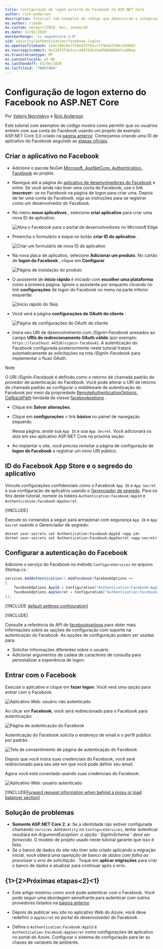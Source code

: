 ```yaml
---
title: Configuração de logon externo do Facebook no ASP.NET Core
author: rick-anderson
description: Tutorial com exemplos de código que demonstram a integração da autenticação de usuário da conta do Facebook em um aplicativo ASP.NET Core existente.
ms.author: riande
ms.custom: seoapril2019, mvc, seodec18
ms.date: 12/02/2019
monikerRange: '>= aspnetcore-3.0'
uid: security/authentication/facebook-logins
ms.openlocfilehash: 2e4cc04c6e7ff8e5f5701cc7f9ede73dbc1b4685
ms.sourcegitcommit: 9a129f5f3e31cc449742b164d5004894bfca90aa
ms.translationtype: MT
ms.contentlocale: pt-BR
ms.lasthandoff: 03/06/2020
ms.locfileid: "78667464"
---
```

# <a name="facebook-external-login-setup-in-aspnet-core"></a>Configuração de logon externo do Facebook no ASP.NET Core

Por [Valeriy Novytskyy](https://github.com/01binary) e [Rick Anderson](https://twitter.com/RickAndMSFT)

Este tutorial com exemplos de código mostra como permitir que os usuários entrem com sua conta do Facebook usando um projeto de exemplo ASP.NET Core 3,0 criado na [página anterior](xref:security/authentication/social/index). Começamos criando uma ID de aplicativo do Facebook seguindo as [etapas oficiais](https://developers.facebook.com).

## <a name="create-the-app-in-facebook"></a>Criar o aplicativo no Facebook

* Adicione o pacote NuGet [Microsoft. AspNetCore. Authentication. Facebook](https://www.nuget.org/packages/Microsoft.AspNetCore.Authentication.Facebook) ao projeto.

* Navegue até a página do [aplicativo de desenvolvedores do Facebook](https://developers.facebook.com/apps/) e entre. Se você ainda não tiver uma conta do Facebook, use o link **inscrever-** se no Facebook na página de logon para criar uma.  Depois de ter uma conta do Facebook, siga as instruções para se registrar como um desenvolvedor do Facebook.

* No menu **meus aplicativos** , selecione **criar aplicativo** para criar uma nova ID de aplicativo.

   ![Abra o Facebook para o portal de desenvolvedores no Microsoft Edge](index/_static/FBMyApps.png)

* Preencha o formulário e toque no botão **criar ID do aplicativo** .

  ![Criar um formulário de nova ID do aplicativo](index/_static/FBNewAppId.png)

* Na nova placa de aplicativo, selecione **Adicionar um produto**.  No cartão de **logon do Facebook** , clique em **Configurar** 

  ![Página de instalação do produto](index/_static/FBProductSetup.png)

* O assistente de **início rápido** é iniciado com **escolher uma plataforma** como a primeira página. Ignore o assistente por enquanto clicando no link **configurações** de logon do Facebook no menu na parte inferior esquerda:

  ![Início rápido do Skip](index/_static/FBSkipQuickStart.png)

* Você verá a página **configurações de OAuth do cliente** :

  ![Página de configurações do OAuth do cliente](index/_static/FBOAuthSetup.png)

* Insira seu URI de desenvolvimento com */SignIn-Facebook* anexados ao campo **URIs de redirecionamento OAuth válido** (por exemplo: `https://localhost:44320/signin-facebook`). A autenticação do Facebook configurada posteriormente neste tutorial tratará automaticamente as solicitações na rota */SignIn-Facebook* para implementar o fluxo OAuth.

> [!NOTE]
> O URI */SignIn-Facebook* é definido como o retorno de chamada padrão do provedor de autenticação do Facebook. Você pode alterar o URI de retorno de chamada padrão ao configurar o middleware de autenticação do Facebook por meio da propriedade [RemoteAuthenticationOptions. CallbackPath](/dotnet/api/microsoft.aspnetcore.authentication.remoteauthenticationoptions.callbackpath) herdada da classe [facebookoptions](/dotnet/api/microsoft.aspnetcore.authentication.facebook.facebookoptions) .

* Clique em **Salvar alterações**.

* Clique em **configurações** > link **básico** no painel de navegação esquerdo.

  Nessa página, anote sua `App ID` e sua `App Secret`. Você adicionará os dois em seu aplicativo ASP.NET Core na próxima seção:

* Ao implantar o site, você precisa revisitar a página de configuração de **logon do Facebook** e registrar um novo URI público.

## <a name="store-facebook-app-id-and-app-secret"></a>ID do Facebook App Store e o segredo do aplicativo

Vincule configurações confidenciais como o Facebook `App ID` e `App Secret` à sua configuração de aplicativo usando o [Gerenciador de segredo](xref:security/app-secrets). Para os fins deste tutorial, nomeie os tokens `Authentication:Facebook:AppId` e `Authentication:Facebook:AppSecret`.

[!INCLUDE[](~/includes/environmentVarableColon.md)]

Execute os comandos a seguir para armazenar com segurança `App ID` e `App Secret` usando o Gerenciador de segredo:

```dotnetcli
dotnet user-secrets set Authentication:Facebook:AppId <app-id>
dotnet user-secrets set Authentication:Facebook:AppSecret <app-secret>
```

## <a name="configure-facebook-authentication"></a>Configurar a autenticação do Facebook

Adicione o serviço do Facebook no método `ConfigureServices` no arquivo *Startup.cs* :

```csharp
services.AddAuthentication().AddFacebook(facebookOptions =>
{
    facebookOptions.AppId = Configuration["Authentication:Facebook:AppId"];
    facebookOptions.AppSecret = Configuration["Authentication:Facebook:AppSecret"];
});
```

[!INCLUDE [default settings configuration](includes/default-settings.md)]

[!INCLUDE[](includes/chain-auth-providers.md)]

Consulte a referência da API do [facebookoptions](/dotnet/api/microsoft.aspnetcore.builder.facebookoptions) para obter mais informações sobre as opções de configuração com suporte na autenticação do Facebook. As opções de configuração podem ser usadas para:

* Solicitar informações diferentes sobre o usuário.
* Adicionar argumentos de cadeia de caracteres de consulta para personalizar a experiência de logon.

## <a name="sign-in-with-facebook"></a>Entrar com o Facebook

Execute o aplicativo e clique em **fazer logon**. Você verá uma opção para entrar com o Facebook.

![Aplicativo Web: usuário não autenticado](index/_static/DoneFacebook.png)

Ao clicar em **Facebook**, você será redirecionado para o Facebook para autenticação:

![Página de autenticação do Facebook](index/_static/FBLogin.png)

Autenticação do Facebook solicita o endereço de email e o perfil público por padrão:

![Tela de consentimento de página de autenticação do Facebook](index/_static/FBLoginDone.png)

Depois que você insira suas credenciais do Facebook, você será redirecionado para seu site em que você pode definir seu email.

Agora você está conectado usando suas credenciais do Facebook:

![Aplicativo Web: usuário autenticado](index/_static/Done.png)

[!INCLUDE[Forward request information when behind a proxy or load balancer section](includes/forwarded-headers-middleware.md)]

## <a name="troubleshooting"></a>Solução de problemas

* **Somente ASP.NET Core 2. x:** Se a identidade não estiver configurada chamando `services.AddIdentity` no `ConfigureServices`, tentar autenticar resultará em *ArgumentException: a opção ' SignInScheme ' deve ser fornecida*. O modelo de projeto usado neste tutorial garante que isso é feito.
* Se o banco de dados do site não tiver sido criado aplicando a migração inicial, você obterá *uma operação de banco de dados com falha ao processar o erro de solicitação* . Toque em **aplicar migrações** para criar o banco de dados e atualizar para continuar após o erro.

## <a name="next-steps"></a>{1&gt;{2&gt;Próximas etapas&lt;2}&lt;1}

* Este artigo mostrou como você pode autenticar com o Facebook. Você pode seguir uma abordagem semelhante para autenticar com outros provedores listados na [página anterior](xref:security/authentication/social/index).

* Depois de publicar seu site no aplicativo Web do Azure, você deve redefinir o `AppSecret` no portal do desenvolvedor do Facebook.

* Defina o `Authentication:Facebook:AppId` e `Authentication:Facebook:AppSecret` como configurações de aplicativo no portal do Azure. Configurar o sistema de configuração para ler as chaves de variáveis de ambiente.
